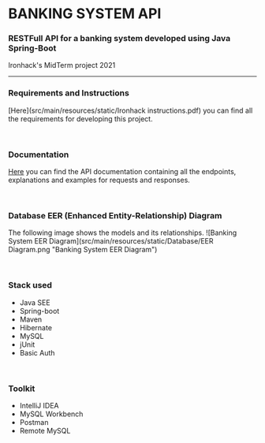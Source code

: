 # BANKING SYSTEM API
### RESTFull API for a banking system developed using Java Spring-Boot

Ironhack's MidTerm project 2021

---

### Requirements and Instructions
[Here](src/main/resources/static/Ironhack instructions.pdf) you can find all the requirements for developing this project.



<br>

### Documentation
[Here](https://documenter.getpostman.com/view/10079423/TWDRu195) you can find the API documentation containing all the endpoints, explanations and examples for requests and responses.

<br>

### Database EER (Enhanced Entity-Relationship) Diagram
The following image shows the models and its relationships.
![Banking System EER Diagram](src/main/resources/static/Database/EER Diagram.png "Banking System EER Diagram")

<br>

### Stack used
- Java SEE
- Spring-boot
- Maven
- Hibernate
- MySQL
- jUnit
- Basic Auth

<br>

### Toolkit
- IntelliJ IDEA
- MySQL Workbench
- Postman
- Remote MySQL
